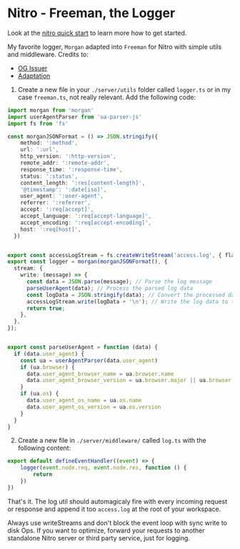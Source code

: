 # Nitro - Freeman, the Logger 

Look at the [nitro quick start](https://nitro.unjs.io/guide#quick-start) to learn more how to get started.


My favorite logger, `Morgan` adapted into `Freeman` for Nitro with simple utils and middleware.
Credits to: 
- [OG Issuer](https://github.com/unjs/nitro/discussions/334#discussioncomment-6347102)
- [Adaptation](https://github.com/unjs/nitro/discussions/334#discussioncomment-6353721)

1. Create a new file in your `./server/utils` folder called `logger.ts` or in my case `freeman.ts`, not really relevant.
Add the following code:

```ts
import morgan from 'morgan'
import userAgentParser from 'ua-parser-js'
import fs from 'fs'

const morganJSONFormat = () => JSON.stringify({
    method: ':method',
    url: ':url',
    http_version: ':http-version',
    remote_addr: ':remote-addr',
    response_time: ':response-time',
    status: ':status',
    content_length: ':res[content-length]',
    '@timestamp': ':date[iso]',
    user_agent: ':user-agent',
    referrer: ':referrer',
    accept: ':req[accept]',
    accept_language: ':req[accept-language]',
    accept_encoding: ':req[accept-encoding]',
    host: ':req[host]',
  })


export const accessLogStream = fs.createWriteStream('access.log', { flags: 'a' });
export const logger = morgan(morganJSONFormat(), {
  stream: {
    write: (message) => {
      const data = JSON.parse(message); // Parse the log message
      parseUserAgent(data); // Process the parsed log data
      const logData = JSON.stringify(data); // Convert the processed data back to JSON
      accessLogStream.write(logData + '\n'); // Write the log data to the file
      return true;
    },
  },
});


export const parseUserAgent = function (data) {
  if (data.user_agent) {
    const ua = userAgentParser(data.user_agent)
    if (ua.browser) {
      data.user_agent_browser_name = ua.browser.name
      data.user_agent_browser_version = ua.browser.major || ua.browser.version
    }
    if (ua.os) {
      data.user_agent_os_name = ua.os.name
      data.user_agent_os_version = ua.os.version
    }
  }
}
```

2. Create a new file in `./server/middleware/` called `log.ts` with the following content:
```ts
export default defineEventHandler((event) => {
    logger(event.node.req, event.node.res, function () {
        return
    })
})
```

That's it.
The log util should automagicaly fire with every incoming request or response
and append it too `access.log` at the root of your workspace.

Always use writeStreams and don't block the event loop with sync write to disk Ops.
If you want to optimize, forward your requests to another standalone Nitro server or third party service, 
just for logging.
